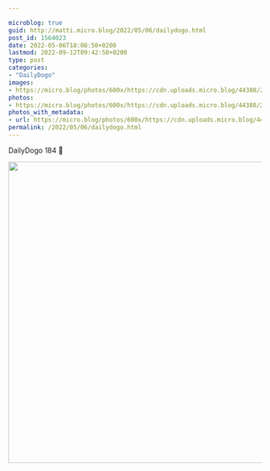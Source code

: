```yaml
---

microblog: true
guid: http://matti.micro.blog/2022/05/06/dailydogo.html
post_id: 1564023
date: 2022-05-06T18:08:50+0200
lastmod: 2022-09-12T09:42:50+0200
type: post
categories:
- "DailyDogo"
images:
- https://micro.blog/photos/600x/https://cdn.uploads.micro.blog/44388/2022/32428bee96.jpg
photos:
- https://micro.blog/photos/600x/https://cdn.uploads.micro.blog/44388/2022/32428bee96.jpg
photos_with_metadata:
- url: https://micro.blog/photos/600x/https://cdn.uploads.micro.blog/44388/2022/32428bee96.jpg
permalink: /2022/05/06/dailydogo.html
---
```

DailyDogo 184 🐶

<img src="/media/uploads/2022/32428bee96.jpg" width="600" height="600" alt="" />
